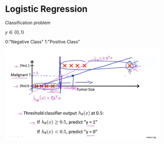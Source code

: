 # Logistic Regression

Classification problem

$y\in \{0,1\}$

0:"Negative Class" 1:"Positive Class"

![image-20220406231104363](assets/image-20220406231104363.png)